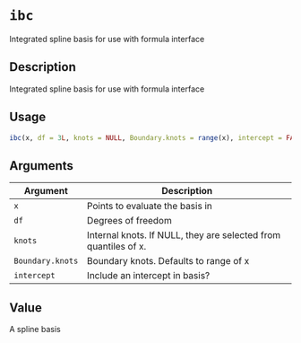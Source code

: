 # `ibc`

Integrated spline basis for use with formula interface


## Description

Integrated spline basis for use with formula interface


## Usage

```r
ibc(x, df = 3L, knots = NULL, Boundary.knots = range(x), intercept = FALSE)
```


## Arguments

Argument      |Description
------------- |----------------
`x`     |     Points to evaluate the basis in
`df`     |     Degrees of freedom
`knots`     |     Internal knots. If NULL, they are selected from quantiles of x.
`Boundary.knots`     |     Boundary knots. Defaults to range of x
`intercept`     |     Include an intercept in basis?


## Value

A spline basis


